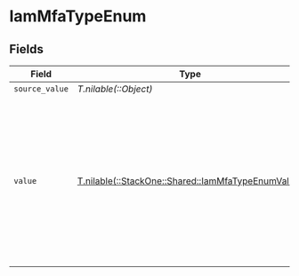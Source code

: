 # IamMfaTypeEnum


## Fields

| Field                                                                                                                                                                                            | Type                                                                                                                                                                                             | Required                                                                                                                                                                                         | Description                                                                                                                                                                                      | Example                                                                                                                                                                                          |
| ------------------------------------------------------------------------------------------------------------------------------------------------------------------------------------------------ | ------------------------------------------------------------------------------------------------------------------------------------------------------------------------------------------------ | ------------------------------------------------------------------------------------------------------------------------------------------------------------------------------------------------ | ------------------------------------------------------------------------------------------------------------------------------------------------------------------------------------------------ | ------------------------------------------------------------------------------------------------------------------------------------------------------------------------------------------------ |
| `source_value`                                                                                                                                                                                   | *T.nilable(::Object)*                                                                                                                                                                            | :heavy_minus_sign:                                                                                                                                                                               | N/A                                                                                                                                                                                              |                                                                                                                                                                                                  |
| `value`                                                                                                                                                                                          | [T.nilable(::StackOne::Shared::IamMfaTypeEnumValue)](../../models/shared/iammfatypeenumvalue.md)                                                                                                 | :heavy_minus_sign:                                                                                                                                                                               | The unified value for the type of multi-factor authentication. If the provider does not send back a type but does specify that MFA is set-up for this user, the value will be set to 'unknown'.' | totp                                                                                                                                                                                             |